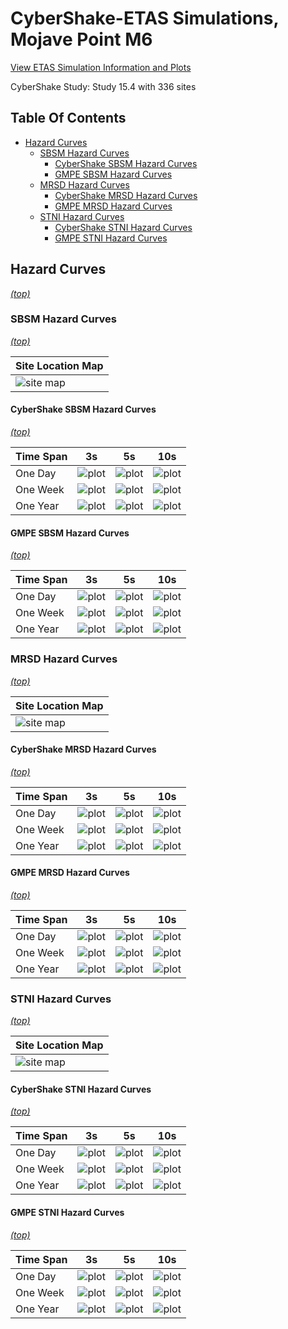 # CyberShake-ETAS Simulations, Mojave Point M6

[View ETAS Simulation Information and Plots](etas_plots)

CyberShake Study: Study 15.4 with 336 sites

## Table Of Contents
* [Hazard Curves](#hazard-curves)
  * [SBSM Hazard Curves](#sbsm-hazard-curves)
    * [CyberShake SBSM Hazard Curves](#cybershake-sbsm-hazard-curves)
    * [GMPE SBSM Hazard Curves](#gmpe-sbsm-hazard-curves)
  * [MRSD Hazard Curves](#mrsd-hazard-curves)
    * [CyberShake MRSD Hazard Curves](#cybershake-mrsd-hazard-curves)
    * [GMPE MRSD Hazard Curves](#gmpe-mrsd-hazard-curves)
  * [STNI Hazard Curves](#stni-hazard-curves)
    * [CyberShake STNI Hazard Curves](#cybershake-stni-hazard-curves)
    * [GMPE STNI Hazard Curves](#gmpe-stni-hazard-curves)
## Hazard Curves
*[(top)](#table-of-contents)*

### SBSM Hazard Curves
*[(top)](#table-of-contents)*

| Site Location Map |
|-----|
| ![site map](resources/SBSM_location_map.png) |

#### CyberShake SBSM Hazard Curves
*[(top)](#table-of-contents)*

| Time Span | 3s | 5s | 10s |
|-----|-----|-----|-----|
| One Day | ![plot](resources/hazard_curves_cs_SBSM_3s_one_day.png) | ![plot](resources/hazard_curves_cs_SBSM_5s_one_day.png) | ![plot](resources/hazard_curves_cs_SBSM_10s_one_day.png) |
| One Week | ![plot](resources/hazard_curves_cs_SBSM_3s_one_week.png) | ![plot](resources/hazard_curves_cs_SBSM_5s_one_week.png) | ![plot](resources/hazard_curves_cs_SBSM_10s_one_week.png) |
| One Year | ![plot](resources/hazard_curves_cs_SBSM_3s_one_year.png) | ![plot](resources/hazard_curves_cs_SBSM_5s_one_year.png) | ![plot](resources/hazard_curves_cs_SBSM_10s_one_year.png) |

#### GMPE SBSM Hazard Curves
*[(top)](#table-of-contents)*

| Time Span | 3s | 5s | 10s |
|-----|-----|-----|-----|
| One Day | ![plot](resources/hazard_curves_gmpe_SBSM_3s_one_day.png) | ![plot](resources/hazard_curves_gmpe_SBSM_5s_one_day.png) | ![plot](resources/hazard_curves_gmpe_SBSM_10s_one_day.png) |
| One Week | ![plot](resources/hazard_curves_gmpe_SBSM_3s_one_week.png) | ![plot](resources/hazard_curves_gmpe_SBSM_5s_one_week.png) | ![plot](resources/hazard_curves_gmpe_SBSM_10s_one_week.png) |
| One Year | ![plot](resources/hazard_curves_gmpe_SBSM_3s_one_year.png) | ![plot](resources/hazard_curves_gmpe_SBSM_5s_one_year.png) | ![plot](resources/hazard_curves_gmpe_SBSM_10s_one_year.png) |

### MRSD Hazard Curves
*[(top)](#table-of-contents)*

| Site Location Map |
|-----|
| ![site map](resources/MRSD_location_map.png) |

#### CyberShake MRSD Hazard Curves
*[(top)](#table-of-contents)*

| Time Span | 3s | 5s | 10s |
|-----|-----|-----|-----|
| One Day | ![plot](resources/hazard_curves_cs_MRSD_3s_one_day.png) | ![plot](resources/hazard_curves_cs_MRSD_5s_one_day.png) | ![plot](resources/hazard_curves_cs_MRSD_10s_one_day.png) |
| One Week | ![plot](resources/hazard_curves_cs_MRSD_3s_one_week.png) | ![plot](resources/hazard_curves_cs_MRSD_5s_one_week.png) | ![plot](resources/hazard_curves_cs_MRSD_10s_one_week.png) |
| One Year | ![plot](resources/hazard_curves_cs_MRSD_3s_one_year.png) | ![plot](resources/hazard_curves_cs_MRSD_5s_one_year.png) | ![plot](resources/hazard_curves_cs_MRSD_10s_one_year.png) |

#### GMPE MRSD Hazard Curves
*[(top)](#table-of-contents)*

| Time Span | 3s | 5s | 10s |
|-----|-----|-----|-----|
| One Day | ![plot](resources/hazard_curves_gmpe_MRSD_3s_one_day.png) | ![plot](resources/hazard_curves_gmpe_MRSD_5s_one_day.png) | ![plot](resources/hazard_curves_gmpe_MRSD_10s_one_day.png) |
| One Week | ![plot](resources/hazard_curves_gmpe_MRSD_3s_one_week.png) | ![plot](resources/hazard_curves_gmpe_MRSD_5s_one_week.png) | ![plot](resources/hazard_curves_gmpe_MRSD_10s_one_week.png) |
| One Year | ![plot](resources/hazard_curves_gmpe_MRSD_3s_one_year.png) | ![plot](resources/hazard_curves_gmpe_MRSD_5s_one_year.png) | ![plot](resources/hazard_curves_gmpe_MRSD_10s_one_year.png) |

### STNI Hazard Curves
*[(top)](#table-of-contents)*

| Site Location Map |
|-----|
| ![site map](resources/STNI_location_map.png) |

#### CyberShake STNI Hazard Curves
*[(top)](#table-of-contents)*

| Time Span | 3s | 5s | 10s |
|-----|-----|-----|-----|
| One Day | ![plot](resources/hazard_curves_cs_STNI_3s_one_day.png) | ![plot](resources/hazard_curves_cs_STNI_5s_one_day.png) | ![plot](resources/hazard_curves_cs_STNI_10s_one_day.png) |
| One Week | ![plot](resources/hazard_curves_cs_STNI_3s_one_week.png) | ![plot](resources/hazard_curves_cs_STNI_5s_one_week.png) | ![plot](resources/hazard_curves_cs_STNI_10s_one_week.png) |
| One Year | ![plot](resources/hazard_curves_cs_STNI_3s_one_year.png) | ![plot](resources/hazard_curves_cs_STNI_5s_one_year.png) | ![plot](resources/hazard_curves_cs_STNI_10s_one_year.png) |

#### GMPE STNI Hazard Curves
*[(top)](#table-of-contents)*

| Time Span | 3s | 5s | 10s |
|-----|-----|-----|-----|
| One Day | ![plot](resources/hazard_curves_gmpe_STNI_3s_one_day.png) | ![plot](resources/hazard_curves_gmpe_STNI_5s_one_day.png) | ![plot](resources/hazard_curves_gmpe_STNI_10s_one_day.png) |
| One Week | ![plot](resources/hazard_curves_gmpe_STNI_3s_one_week.png) | ![plot](resources/hazard_curves_gmpe_STNI_5s_one_week.png) | ![plot](resources/hazard_curves_gmpe_STNI_10s_one_week.png) |
| One Year | ![plot](resources/hazard_curves_gmpe_STNI_3s_one_year.png) | ![plot](resources/hazard_curves_gmpe_STNI_5s_one_year.png) | ![plot](resources/hazard_curves_gmpe_STNI_10s_one_year.png) |


